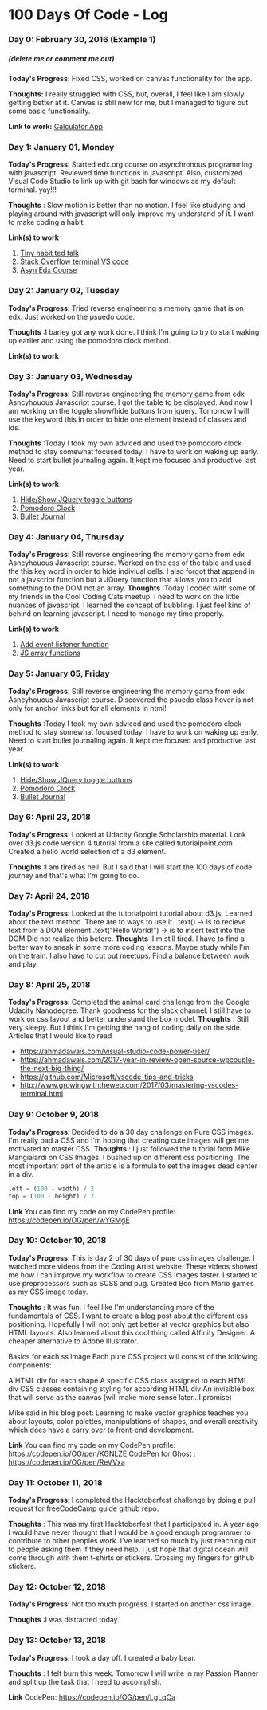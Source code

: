 # 100 Days Of Code - Log

### Day 0: February 30, 2016 (Example 1)
##### (delete me or comment me out)

**Today's Progress**: Fixed CSS, worked on canvas functionality for the app.

**Thoughts:** I really struggled with CSS, but, overall, I feel like I am slowly getting better at it. Canvas is still new for me, but I managed to figure out some basic functionality.

**Link to work:** [Calculator App](http://www.example.com)

### Day 1: January 01, Monday

**Today's Progress**: Started edx.org course on asynchronous programming with javascript. Reviewed time functions in javascript. Also, customized Visual Code Studio to link up with git bash for windows as my default terminal.
yay!!!

**Thoughts** : Slow motion is better than no motion. I feel like studying and 
playing around with javascript will only improve my understand of it.
I want to make coding a habit.

**Link(s) to work**
1. [Tiny habit ted talk](https://www.youtube.com/watch?v=AdKUJxjn-R8&t=139s)
2. [Stack Overflow terminal VS code](https://stackoverflow.com/questions/42606837/how-to-use-bash-on-windows-from-visual-studio-code-integrated-terminal)
3. [Asyn Edx Course](https://courses.edx.org/courses/course-v1:Microsoft+DEV234x+1T2018/course/)

### Day 2: January 02, Tuesday

**Today's Progress**: Tried reverse engineering a memory game that is on edx. Just worked on the psuedo code.

**Thoughts** :I barley got any work done. I think I'm going to try to start waking up earlier and using the pomodoro clock method.

**Link(s) to work**

### Day 3: January 03, Wednesday

**Today's Progress**: Still reverse engineering the memory game from edx Asncyhouous Javascript course. I got the table to be displayed.
                      And now I am working on the toggle show/hide buttons from jquery. Tomorrow I will use the keyword this in order to hide one element instead of classes and ids.

**Thoughts** :Today I took my own adviced and used the pomodoro clock method to stay somewhat focused today. I have to work on waking up early.
              Need to start bullet journaling again. It kept me focused and productive last year.

**Link(s) to work**
1. [Hide/Show JQuery toggle buttons](https://www.w3schools.com/jquery/jquery_hide_show.asp)
2. [Pomodoro Clock](https://tomato-timer.com/)
3. [Bullet Journal](http://bulletjournal.com/)

### Day 4: January 04, Thursday

**Today's Progress**: Still reverse engineering the memory game from edx Asncyhouous Javascript course. Worked on the css of the table and used                          the this key word in order to hide indiviual cells. I also forgot that append in not a javscript function but a JQuery                             function that allows you to add something to the DOM not an array.
**Thoughts** :Today I coded with some of my friends in the Cool Coding Cats meetup. I need to work on the little nuances of javascript. I learned                the concept of bubbling. I just feel kind of behind on learning javascript. I need to manage my time properly.

**Link(s) to work**
1. [Add event listener function](https://developer.mozilla.org/en-US/docs/Web/API/EventTarget/addEventListener)
2. [JS array functions](https://www.w3schools.com/jsref/jsref_obj_array.asp)

### Day 5: January 05, Friday

**Today's Progress**: Still reverse engineering the memory game from edx Asncyhouous Javascript course. Discovered the psuedo class hover is not                         only for anchor links but for all elements in html!

**Thoughts** :Today I took my own adviced and used the pomodoro clock method to stay somewhat focused today. I have to work on waking up early.
              Need to start bullet journaling again. It kept me focused and productive last year.

**Link(s) to work**
1. [Hide/Show JQuery toggle buttons](https://www.w3schools.com/jquery/jquery_hide_show.asp)
2. [Pomodoro Clock](https://tomato-timer.com/)
3. [Bullet Journal](http://bulletjournal.com/)

### Day 6: April 23, 2018
**Today's Progress**: Looked at Udacity Google Scholarship material. Look over d3.js code version 4 tutorial from a site called tutorialpoint.com.
Created a hello world selection of a d3 element.

**Thoughts** :I am tired as hell. But I said that I will start the 100 days of code journey and that's what I'm going to do.

### Day 7: April 24, 2018
**Today's Progress**: Looked at the tutorialpoint tutorial about d3.js. Learned about the text method. There are to ways to use it.
.text() -> is to recieve text from a DOM element
.text("Hello World!") -> is to insert text into the DOM
Did not realize this before.
**Thoughts** :I'm still tired. I have to find a better way to sneak in some more coding lessons. Maybe study while I'm on the train. I also have to cut out meetups. Find a balance between work and play.

### Day 8: April 25, 2018
**Today's Progress**: Completed the animal card challenge from the Google Udacity Nanodegree. Thank goodness for the slack channel. I still have to work on css layout and better understand the box model. 
**Thoughts** : Still very sleepy. But I think I'm getting the hang of coding daily on the side.
Articles that I would like to read 
* https://ahmadawais.com/visual-studio-code-power-user/
* https://ahmadawais.com/2017-year-in-review-open-source-wpcouple-the-next-big-thing/
* https://github.com/Microsoft/vscode-tips-and-tricks
* http://www.growingwiththeweb.com/2017/03/mastering-vscodes-terminal.html


### Day 9: October 9, 2018
**Today's Progress**: Decided to do a 30 day challenge on Pure CSS images. I'm really bad a CSS and I'm
hoping that creating cute images will get me motivated to master CSS. 
**Thoughts** : I just followed the tutorial from Mike Mangialardi on CSS Images. I bushed up on different
css positioning. The most important part of the article is a formula to set the images dead center in a div.
```javascript
left = (100 - width) / 2
top = (100 - height) / 2
 ```
**Link**
You can find my code on my CodePen profile: https://codepen.io/OG/pen/wYGMgE


 ### Day 10: October 10, 2018
 **Today's Progress**: This is day 2 of 30 days of pure css images challenge. I watched more videos from the Coding Artist website. These videos showed me how I can improve my workflow to create CSS Images faster.
 I started to use preprocessors such as SCSS and pug. Created Boo from Mario games as my CSS image today.

**Thoughts** : It was fun. I feel like I'm understanding more of the fundamentals of CSS. I want to create a blog post about the different css positioning. Hopefully I will not only get better at vector graphics but also HTML layouts. Also learned about this cool thing called Affinity Designer. A cheaper alternative to Adobe Illustrator. 

Basics for each ss image
Each pure CSS project will consist of the following components:

A HTML div for each shape
A specific CSS class assigned to each HTML div
CSS classes containing styling for according HTML div
An invisible box that will serve as the canvas (will make more sense later…I promise)

Mike said in his blog post:
Learning to make vector graphics teaches you about layouts, color palettes, manipulations of shapes, and overall creativity which does have a carry over to front-end development.

**Link**
You can find my code on my CodePen profile: https://codepen.io/OG/pen/KGNLZE
CodePen for Ghost : https://codepen.io/OG/pen/ReVVxa



 ### Day 11: October 11, 2018
 **Today's Progress**: I completed the Hacktoberfest challenge by doing a pull request for freeCodeCamp guide github repo.

**Thoughts** : This was my first Hacktoberfest that I participated in. A year ago I would have never thought that I would be a good enough programmer to contribute to other peoples work. I've learned so much by just reaching out to people asking them if they need help. I just hope that digital ocean will come through with them t-shirts or stickers. Crossing my fingers for github stickers.


 ### Day 12: October 12, 2018
 **Today's Progress**: Not too much progress. I started on another css image.

**Thoughts** :I was distracted today. 


 ### Day 13: October 13, 2018
 **Today's Progress**: I took a day off. I created a baby bear.

**Thoughts** : I felt burn this week. Tomorrow I will write in my Passion Planner and split up the task that I need to accomplish.

**Link**
CodePen: https://codepen.io/OG/pen/LgLqOa